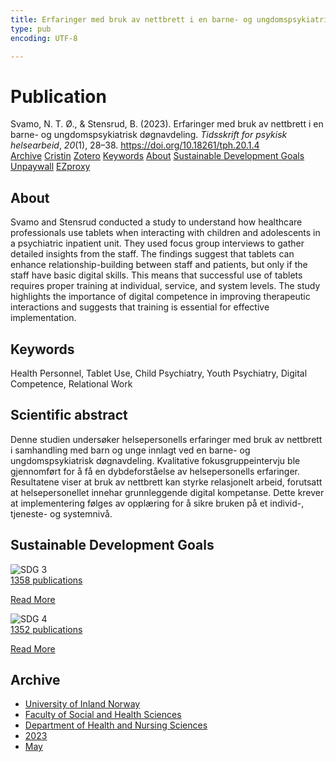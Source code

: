 ```yaml
---
title: Erfaringer med bruk av nettbrett i en barne- og ungdomspsykiatrisk døgnavdeling
type: pub
encoding: UTF-8

---
```

<h1>Publication</h1>
<article id="csl-bib-container-AY7QHC87" class="csl-bib-container">
  <div class="csl-bib-body"> <div class="csl-entry">Svamo, N. T. Ø., &#38; Stensrud, B. (2023). Erfaringer med bruk av nettbrett i en barne- og ungdomspsykiatrisk døgnavdeling. <i>Tidsskrift for psykisk helsearbeid</i>, <i>20</i>(1), 28–38. <a href="https://doi.org/10.18261/tph.20.1.4">https://doi.org/10.18261/tph.20.1.4</a></div> </div>
  <div class="csl-bib-buttons">
    <a href="#taxonomy-article-AY7QHC87" alt="archive" class="csl-bib-button">Archive</a>
    <a href="https://app.cristin.no/results/show.jsf?id=2147509" alt="Cristin" class="csl-bib-button">Cristin</a>
    <a href="http://zotero.org/groups/5881554/items/AY7QHC87" alt="Zotero" class="csl-bib-button">Zotero</a>
    <a href="#keywords-article-AY7QHC87" alt="keywords" class="csl-bib-button">Keywords</a>
    <a href="#about-article-AY7QHC87" alt="about_pub" class="csl-bib-button">About</a>
    <a href="#sdg-article-AY7QHC87" alt="sdg" class="csl-bib-button">Sustainable Development Goals</a>
    <a href="https://doi.org/10.18261/tph.20.1.4" alt="Unpaywall" class="csl-bib-button">Unpaywall</a>
    <a href="https://doi.org/10.18261/tph.20.1.4" alt="EZproxy" class="csl-bib-button">EZproxy</a>
  </div>
  <div id="csl-bib-meta-container-AY7QHC87"></div>
</article>
<div id="csl-bib-meta-AY7QHC87" class="csl-bib-meta">
  <article id="about-article-AY7QHC87" class="about_pub-article">
    <h1>About</h1>
    Svamo and Stensrud conducted a study to understand how healthcare professionals use tablets when interacting with children and adolescents in a psychiatric inpatient unit. They used focus group interviews to gather detailed insights from the staff. The findings suggest that tablets can enhance relationship-building between staff and patients, but only if the staff have basic digital skills. This means that successful use of tablets requires proper training at individual, service, and system levels. The study highlights the importance of digital competence in improving therapeutic interactions and suggests that training is essential for effective implementation.
  </article>
  <article id="keywords-article-AY7QHC87" class="keywords-article">
    <h1>Keywords</h1>
    Health Personnel, Tablet Use, Child Psychiatry, Youth Psychiatry, Digital Competence, Relational Work
  </article>
  <article id="abstract-article-AY7QHC87" class="abstract-article">
    <h1>Scientific abstract</h1>
    Denne studien undersøker helsepersonells erfaringer med bruk av nettbrett i samhandling med barn og unge innlagt ved en barne- og ungdomspsykiatrisk døgnavdeling. Kvalitative fokusgruppeintervju ble gjennomført for å få en dybdeforståelse av helsepersonells erfaringer. Resultatene viser at bruk av nettbrett kan styrke relasjonelt arbeid, forutsatt at helsepersonellet innehar grunnleggende digital kompetanse. Dette krever at implementering følges av opplæring for å sikre bruken på et individ-, tjeneste- og systemnivå.
  </article>
  <article id="sdg-article-AY7QHC87" class="sdg-article">
    <h1>Sustainable Development Goals</h1>
    <div class="sdg-container"><div id="sdg3" class="sdg">
        <img src="{{< params subfolder >}}images/sdg/sdg03_en.png" class="image" alt="SDG 3">
        <div class="sdg-overlay">
          <a href="{{< params subfolder >}}en/archive/?sdg=3#archive" class="sdg-publication-count"><span>1358</span> publications</a>
          <p><a href="https://sdgs.un.org/goals/goal3" class="sdg-read-more">Read More</a></p>
        </div>
      </div> <div id="sdg4" class="sdg">
        <img src="{{< params subfolder >}}images/sdg/sdg04_en.png" class="image" alt="SDG 4">
        <div class="sdg-overlay">
          <a href="{{< params subfolder >}}en/archive/?sdg=4#archive" class="sdg-publication-count"><span>1352</span> publications</a>
          <p><a href="https://sdgs.un.org/goals/goal4" class="sdg-read-more">Read More</a></p>
        </div>
      </div></div>
  </article>
  <article id="taxonomy-article-AY7QHC87" class="taxonomy-article">
    <h1>Archive</h1>
    <ul>
      <li><a href="{{< params subfolder >}}en/archive/?key=3DCRN523">University of Inland Norway</a></li>
      <li><a href="{{< params subfolder >}}en/archive/?key=IDKFS3MX">Faculty of Social and Health Sciences</a></li>
      <li><a href="{{< params subfolder >}}en/archive/?key=GTV4ECMZ">Department of Health and Nursing Sciences</a></li>
      <li><a href="{{< params subfolder >}}en/archive/?key=RX9SDGSP">2023</a></li>
      <li><a href="{{< params subfolder >}}en/archive/?key=W2MXEMME">May</a></li>
    </ul>
  </article>
</div>
